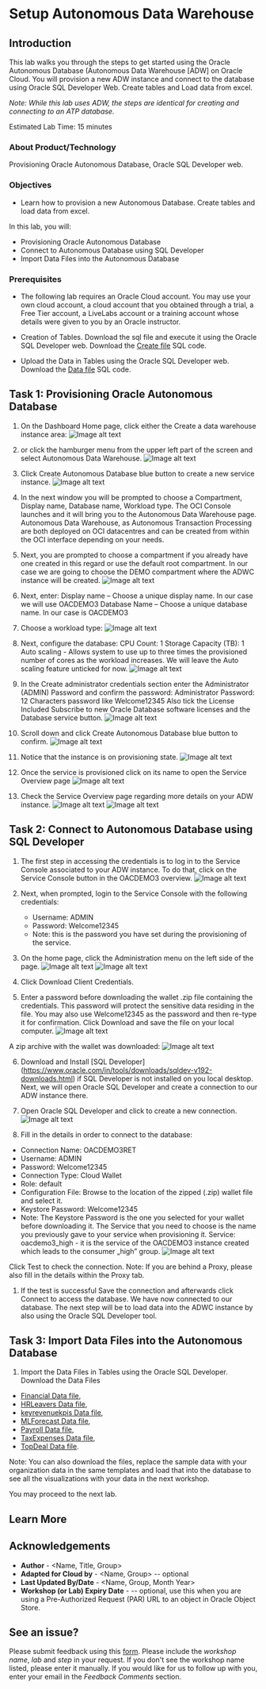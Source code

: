 # Setup Autonomous Data Warehouse

## Introduction

This lab walks you through the steps to get started using the Oracle Autonomous Database (Autonomous Data Warehouse [ADW] on Oracle Cloud. You will provision a new ADW instance and connect to the database using Oracle SQL Developer Web. Create tables and Load data from excel.

*Note: While this lab uses ADW, the steps are identical for creating and connecting to an ATP database.*

Estimated Lab Time: 15 minutes

### About Product/Technology
Provisioning Oracle Autonomous Database, Oracle SQL Developer web.

### Objectives

* Learn how to provision a new Autonomous Database. Create tables and load data from excel.

In this lab, you will:
* Provisioning Oracle Autonomous Database
* Connect to Autonomous Database using SQL Developer
* Import Data Files into the Autonomous Database

### Prerequisites

* The following lab requires an Oracle Cloud account. You may use your own cloud account, a cloud account that you obtained through a trial, a Free Tier account, a LiveLabs account or a training account whose details were given to you by an Oracle instructor. 

* Creation of Tables. Download the sql file and execute it using the Oracle SQL Developer web. Download the [Create file](files/starter-file.sql) SQL code.
  
* Upload the Data in Tables using the Oracle SQL Developer web.  Download the [Data file](files/starter-file.sql) SQL code.

## Task 1: Provisioning Oracle Autonomous Database

1. On the Dashboard Home page, click either the Create a data warehouse instance area:
![Image alt text](images/ADW1.JPG "Image title")

2. or click the hamburger menu from the upper left part of the screen and select Autonomous Data Warehouse.
![Image alt text](images/ADW2.JPG "Image title")

3. Click Create Autonomous Database blue button to create a new service instance.
![Image alt text](images/ADW3.JPG "Image title")

4. In the next window you will be prompted to choose a Compartment, Display name, Database name, Workload type. 
The OCI Console launches and it will bring you to the Autonomous Data Warehouse page. 
Autonomous Data Warehouse, as Autonomous Transaction Processing are both deployed on OCI datacentres and can be created from within the OCI interface depending on your needs.

5. Next, you are prompted to choose a compartment if you already have one created in this regard or use the default root compartment. In our case we are going to choose the DEMO compartment where the ADWC instance will be created.
![Image alt text](images/ADW4.JPG "Image title")

6. Next, enter: 
Display name – Choose a unique display name. In our case we will use OACDEMO3 
Database Name – Choose a unique database name. In our case is OACDEMO3

7. Choose a workload type: 
![Image alt text](images/ADW5.JPG "Image title")

8. Next, configure the database: 
CPU Count: 1 
Storage Capacity (TB): 1 
Auto scaling - Allows system to use up to three times the provisioned number of cores as the workload increases. We will leave the Auto scaling feature unticked for now.
![Image alt text](images/ADW6.JPG "Image title")

9. In the Create administrator credentials section enter the Administrator (ADMIN) Password and confirm the password: 
Administrator Password: 12 Characters password like Welcome12345 
Also tick the License Included Subscribe to new Oracle Database software licenses and the Database service button.
![Image alt text](images/ADW7.JPG "Image title")

10. Scroll down and click Create Autonomous Database blue button to confirm. 
![Image alt text](images/ADW8.JPG "Image title")

11. Notice that the instance is on provisioning state.
![Image alt text](images/ADW9.JPG "Image title")

12. Once the service is provisioned click on its name to open the Service Overview page 
![Image alt text](images/ADW10.JPG "Image title")

13. Check the Service Overview page regarding more details on your ADW instance.
![Image alt text](images/ADW11.JPG "Image title")
![Image alt text](images/ADW12.JPG "Image title")

## Task 2: Connect to Autonomous Database using SQL Developer

1. The first step in accessing the credentials is to log in to the Service Console associated to your ADW instance. To do that, click on the Service Console button in the OACDEMO3 overview.
![Image alt text](images/ADW13.JPG "Image title")

2. Next, when prompted, login to the Service Console with the following credentials: 
   * Username: ADMIN 
   * Password: Welcome12345 
   * Note: this is the password you have set during the provisioning of the service. 

3. On the home page, click the Administration menu on the left side of the page. 
![Image alt text](images/ADW14.JPG "Image title")
![Image alt text](images/ADW15.JPG "Image title")

4. Click Download Client Credentials. 

5. Enter a password before downloading the wallet .zip file containing the credentials. This password will protect the sensitive data residing in the file. You may also use Welcome12345 as the password and then re-type it for confirmation. 
Click Download and save the file on your local computer.
![Image alt text](images/ADW16.JPG "Image title")

A zip archive with the wallet was downloaded:
![Image alt text](images/ADW17.JPG "Image title")

6. Download and Install [SQL Developer] (https://www.oracle.com/in/tools/downloads/sqldev-v192-downloads.html) if SQL Developer is not installed on you local desktop. 
Next, we will open Oracle SQL Developer and create a connection to our ADW instance there. 

7. Open Oracle SQL Developer and click to create a new connection. 
![Image alt text](images/ADW18.JPG "Image title")

8. Fill in the details in order to connect to the database: 
* Connection Name: OACDEMO3RET 
* Username: ADMIN 
* Password: Welcome12345 
* Connection Type: Cloud Wallet 
* Role: default 
* Configuration File: Browse to the location of the zipped (.zip) wallet file and select it. 
* Keystore Password: Welcome12345 
* Note: The Keystore Password is the one you selected for your wallet before downloading it. The Service that you need to choose is the name you previously gave to your service when provisioning it. 
Service: oacdemo3_high - it is the service of the OACDEMO3 instance created which leads to the consumer „high” group.
![Image alt text](images/ADW19.JPG "Image title")

Click Test to check the connection. 
Note: If you are behind a Proxy, please also fill in the details within the Proxy tab. 

1. If the test is successful Save the connection and afterwards click Connect to access the database. 
We have now connected to our database. The next step will be to load data into the ADWC instance by also using the Oracle SQL Developer tool.

## Task 3: Import Data Files into the Autonomous Database

1. Import the Data Files in Tables using the Oracle SQL Developer. Download the Data Files
 * [Financial Data file](files/Financial.xlsx),
 * [HRLeavers Data file](files/HR_Leavers.xlsx),
 * [keyrevenuekpis Data file](files/key_revenue_kpis.xlsx),
 * [MLForecast Data file](files/ML_Forecast.xlsx),
 * [Payroll Data file](files/Payroll.xlsx),
 * [TaxExpenses Data file](files/Tax_Expenses.xlsx),
 * [TopDeal Data file](files/Top_Deal.xlsx).

Note: You can also download the files, replace the sample data with your organization data in the same templates and load that into the database to see all the visualizations with your data in the next workshop.

You may proceed to the next lab.

## Learn More

## Acknowledgements
* **Author** - <Name, Title, Group>
* **Adapted for Cloud by** -  <Name, Group> -- optional
* **Last Updated By/Date** - <Name, Group, Month Year>
* **Workshop (or Lab) Expiry Date** - <Month Year> -- optional, use this when you are using a Pre-Authorized Request (PAR) URL to an object in Oracle Object Store.

## See an issue?
Please submit feedback using this [form](https://apexapps.oracle.com/pls/apex/f?p=133:1:::::P1_FEEDBACK:1). Please include the *workshop name*, *lab* and *step* in your request.  If you don't see the workshop name listed, please enter it manually. If you would like for us to follow up with you, enter your email in the *Feedback Comments* section.
